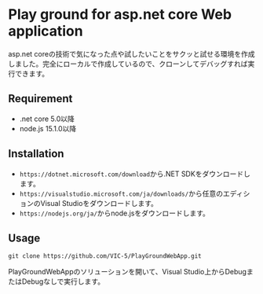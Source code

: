 # Play ground for asp.net core Web application

asp.net coreの技術で気になった点や試したいことをサクッと試せる環境を作成しました。完全にローカルで作成しているので、クローンしてデバッグすれば実行できます。

## Requirement

* .net core 5.0以降
* node.js 15.1.0以降

## Installation

* `https://dotnet.microsoft.com/download`から.NET SDKをダウンロードします。
* `https://visualstudio.microsoft.com/ja/downloads/`から任意のエディションのVisual Studioをダウンロードします。
* `https://nodejs.org/ja/`からnode.jsをダウンロードします。

## Usage

`git clone https://github.com/VIC-5/PlayGroundWebApp.git`

PlayGroundWebAppのソリューションを開いて、Visual Studio上からDebugまたはDebugなしで実行します。
